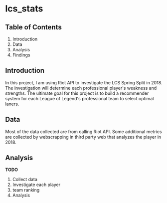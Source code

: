 # lcs_stats
## Table of Contents
1) Introduction
2) Data
3) Analysis
4) Findings

## Introduction

In this project, I am using Riot API to investigate the LCS Spring Split in 2018. The investigation will determine each professional player's weakness and strengths. The ultimate goal for this project is to build a recommender system for each League of Legend's professional team to select optimal laners.

## Data

Most of the data collected are from calling Riot API. Some additional metrics are collected by webscrapping in third party web that analyzes the player in 2018.

## Analysis
**TODO**
1) Collect data
2) Investigate each player
3) team ranking
4) Analysis
